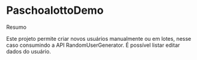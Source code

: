 # PaschoalottoDemo

Resumo

Este projeto permite criar novos usuários manualmente ou em lotes, nesse caso consumindo a API RandomUserGenerator. É possível listar editar dados do usuário.
